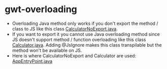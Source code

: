# gwt-overloading

- Overloading Java method only works if you don't export the method / class to JS like this class [CalculatorNoExport.java](https://github.com/lofidewanto/gwt-overloading/blob/main/src/main/java/com/github/lofi/client/CalculatorNoExport.java).
- If you want to export it you cannot use Java overloading method since JS doesn't support method / function overloading like this class [Calculator.java](https://github.com/lofidewanto/gwt-overloading/blob/main/src/main/java/com/github/lofi/client/Calculator.java). Adding @JsIgnore makes this class transpilable but the method won't be available on JS.
- Here is where CalculatorNoExport and Calculator are used: [AppEntryPoint.java](https://github.com/lofidewanto/gwt-overloading/blob/main/src/main/java/com/github/lofi/client/AppEntryPoint.java)
